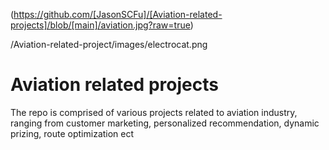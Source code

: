 
(https://github.com/[JasonSCFu]/[Aviation-related-projects]/blob/[main]/aviation.jpg?raw=true)

/Aviation-related-project/images/electrocat.png


# Aviation related projects
The repo is comprised of various projects related to aviation industry, ranging from customer marketing, personalized recommendation, dynamic prizing, route optimization ect


